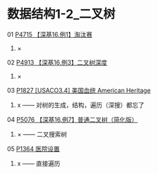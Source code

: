 # 数据结构1-2_二叉树

01 [P4715 【深基16.例1】淘汰赛](https://www.luogu.com.cn/problem/P4715)

1. × 

02 [P4913 【深基16.例3】二叉树深度](https://www.luogu.com.cn/problem/P4913)

1. ×

03 [P1827 [USACO3.4] 美国血统 American Heritage](https://www.luogu.com.cn/problem/P1827)

1. x —— 对树的生成，结构，遍历（深搜）都忘了

04 [P5076 【深基16.例7】普通二叉树（简化版）](https://www.luogu.com.cn/problem/P5076)

1. × —— 二叉搜索树

05 [P1364 医院设置](https://www.luogu.com.cn/problem/P1364)

1. x —— 直接遍历
